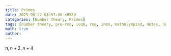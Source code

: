 ```yaml
---
title: Primes
date: 2025-06-22 08:57:00 +0530
categories: [Number theory, Primes]
tags: [number theory, pre-rmo, ioqm, rmo, inmo, matholympiad, notes, handouts, lecturenotes]
math: true
author: 
---
```


$n, n + 2, n + 4$
